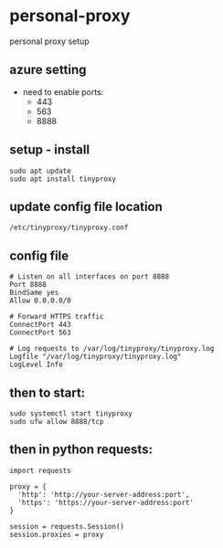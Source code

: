 # personal-proxy
personal proxy setup

## azure setting
- need to enable ports: 
  - 443
  - 563
  - 8888

## setup - install 
```
sudo apt update
sudo apt install tinyproxy
```

## update config file location 
```
/etc/tinyproxy/tinyproxy.conf
```


## config file
```
# Listen on all interfaces on port 8888
Port 8888
BindSame yes
Allow 0.0.0.0/0
      
# Forward HTTPS traffic
ConnectPort 443
ConnectPort 563
   
# Log requests to /var/log/tinyproxy/tinyproxy.log
Logfile "/var/log/tinyproxy/tinyproxy.log"
LogLevel Info

```

## then to start: 
```
sudo systemctl start tinyproxy
sudo ufw allow 8888/tcp
```

## then in python requests:
```
import requests

proxy = {
  'http': 'http://your-server-address:port',
  'https': 'https://your-server-address:port'
}

session = requests.Session()
session.proxies = proxy
```
